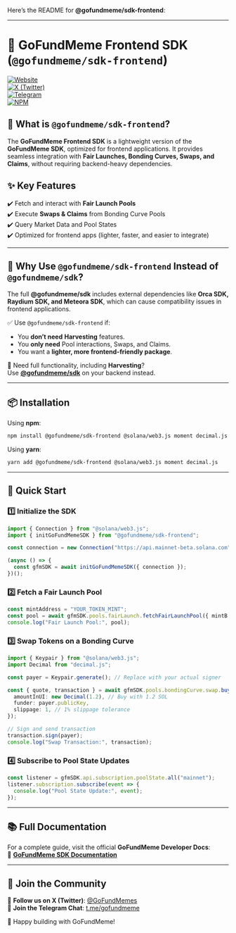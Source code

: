 Here’s the README for **@gofundmeme/sdk-frontend**:

---

# 🚀 GoFundMeme Frontend SDK (`@gofundmeme/sdk-frontend`)

[![Website](https://img.shields.io/badge/Website-GoFundMeme.io-blue?style=for-the-badge)](https://www.gofundmeme.io)  
[![X (Twitter)](https://img.shields.io/badge/X-@GoFundMemes-black?style=for-the-badge)](https://x.com/GoFundMemes)  
[![Telegram](https://img.shields.io/badge/Telegram-Join%20Chat-blue?style=for-the-badge)](https://t.me/gofundmeme)  
[![NPM](https://img.shields.io/npm/v/@gofundmeme/sdk-frontend?color=red&label=NPM&style=for-the-badge)](https://www.npmjs.com/package/@gofundmeme/sdk-frontend)  

## 🎉 What is `@gofundmeme/sdk-frontend`?

The **GoFundMeme Frontend SDK** is a lightweight version of the **GoFundMeme SDK**, optimized for frontend applications. It provides seamless integration with **Fair Launches, Bonding Curves, Swaps, and Claims**, without requiring backend-heavy dependencies.

## ✨ Key Features

✔️ Fetch and interact with **Fair Launch Pools**  
✔️ Execute **Swaps & Claims** from Bonding Curve Pools  
✔️ Query Market Data and Pool States  
✔️ Optimized for frontend apps (lighter, faster, and easier to integrate)  

---

## 📌 Why Use `@gofundmeme/sdk-frontend` Instead of `@gofundmeme/sdk`?

The full **@gofundmeme/sdk** includes external dependencies like **Orca SDK, Raydium SDK, and Meteora SDK**, which can cause compatibility issues in frontend applications.

✅ Use `@gofundmeme/sdk-frontend` if:  
- You **don’t need** **Harvesting** features.  
- You **only need** Pool interactions, Swaps, and Claims.  
- You want a **lighter, more frontend-friendly package**.  

🚀 Need full functionality, including **Harvesting**?  
Use **[@gofundmeme/sdk](https://www.npmjs.com/package/@gofundmeme/sdk)** on your backend instead.

---

## 📦 Installation

Using **npm**:  
```sh
npm install @gofundmeme/sdk-frontend @solana/web3.js moment decimal.js
```
Using **yarn**:  
```sh
yarn add @gofundmeme/sdk-frontend @solana/web3.js moment decimal.js
```

---

## 🔧 Quick Start

### 1️⃣ Initialize the SDK  
```typescript
import { Connection } from "@solana/web3.js";
import { initGoFundMemeSDK } from "@gofundmeme/sdk-frontend";

const connection = new Connection("https://api.mainnet-beta.solana.com");

(async () => {
  const gfmSDK = await initGoFundMemeSDK({ connection });
})();
```

### 2️⃣ Fetch a Fair Launch Pool  
```typescript
const mintAddress = "YOUR_TOKEN_MINT";
const pool = await gfmSDK.pools.fairLaunch.fetchFairLaunchPool({ mintB: mintAddress });
console.log("Fair Launch Pool:", pool);
```

### 3️⃣ Swap Tokens on a Bonding Curve  
```typescript
import { Keypair } from "@solana/web3.js";
import Decimal from "decimal.js";

const payer = Keypair.generate(); // Replace with your actual signer

const { quote, transaction } = await gfmSDK.pools.bondingCurve.swap.buy({
  amountInUI: new Decimal(1.2), // Buy with 1.2 SOL
  funder: payer.publicKey,
  slippage: 1, // 1% slippage tolerance
});

// Sign and send transaction
transaction.sign(payer);
console.log("Swap Transaction:", transaction);
```

### 4️⃣ Subscribe to Pool State Updates  
```typescript
const listener = gfmSDK.api.subscription.poolState.all("mainnet");
listener.subscription.subscribe(event => {
  console.log("Pool State Update:", event);
});
```

---

## 📚 Full Documentation  

For a complete guide, visit the official **GoFundMeme Developer Docs**:  
📖 **[GoFundMeme SDK Documentation](https://docs.gofundmeme.io/developers/gfm-for-builders)**  

---

## 💬 Join the Community  

💙 **Follow us on X (Twitter)**: [@GoFundMemes](https://x.com/GoFundMemes)  
💬 **Join the Telegram Chat**: [t.me/gofundmeme](https://t.me/gofundmeme)  

🚀 Happy building with GoFundMeme!  
